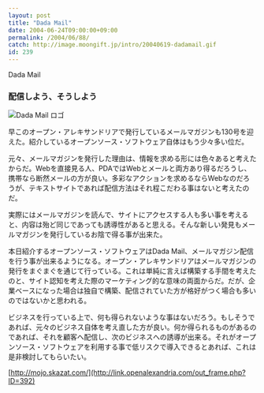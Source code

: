 ```yaml
---
layout: post
title: "Dada Mail"
date: 2004-06-24T09:00:00+09:00
permalink: /2004/06/88/
catch: http://image.moongift.jp/intro/20040619-dadamail.gif
id: 239
---
```

Dada Mail  
<!--more-->

### 配信しよう、そうしよう
  

![Dada Mail ロゴ](http://image.moongift.jp/intro/20040619-dadamail.gif "Dada Mail ロゴ")

  

早このオープン・アレキサンドリアで発行しているメールマガジンも130号を迎えた。紹介しているオープンソース・ソフトウェア自体はもう少々多い位だ。

  

元々、メールマガジンを発行した理由は、情報を求める形には色々あると考えたからだ。Webを直接見る人、PDAではWebとメールと両方あり得るだろうし、携帯なら断然メールの方が良い。多彩なアクションを求めるならWebなのだろうが、テキストサイトであれば配信方法はそれ程こだわる事はないと考えたのだ。

  

実際にはメールマガジンを読んで、サイトにアクセスする人も多い事を考えると、内容は殆ど同じであっても誘導性があると思える。そんな新しい発見もメールマガジンを発行しているお陰で得る事が出来た。

  

本日紹介するオープンソース・ソフトウェアはDada Mail、メールマガジン配信を行う事が出来るようになる。オープン・アレキサンドリアはメールマガジンの発行をまぐまぐを通じて行っている。これは単純に言えば構築する手間を考えたのと、サイト認知を考えた際のマーケティング的な意味の両面からだ。だが、企業ベースになった場合は独自で構築、配信されていた方が格好がつく場合も多いのではないかと思われる。

  

ビジネスを行っている上で、何も得られないような事はないだろう。もしそうであれば、元々のビジネス自体を考え直した方が良い。何か得られるものがあるのであれば、それを顧客へ配信し、次のビジネスへの誘導が出来る。それがオープンソース・ソフトウェアを利用する事で低リスクで導入できるとあれば、これは是非検討してもらいたい。

  

[http://mojo.skazat.com/](http://link.openalexandria.com/out_frame.php?ID=392)

